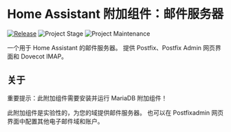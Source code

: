 # Home Assistant 附加组件：邮件服务器

[![Release][release-shield]][release] ![Project Stage][project-stage-shield] ![Project Maintenance][maintenance-shield]

一个用于 Home Assistant 的邮件服务器。
提供 Postfix、Postfix Admin 网页界面和 Dovecot IMAP。

## 关于

重要提示：此附加组件需要安装并运行 MariaDB 附加组件！

此附加组件是实验性的，为您的域提供邮件服务器。
也可以在 Postfixadmin
网页界面中配置其他电子邮件域和账户。

[maintenance-shield]: https://img.shields.io/maintenance/yes/2024.svg
[project-stage-shield]: https://img.shields.io/badge/project%20stage-experimental-yellow.svg
[release-shield]: https://img.shields.io/badge/version-v3.0.1-blue.svg
[release]: https://github.com/erik73/addon-mail/tree/v3.0.1